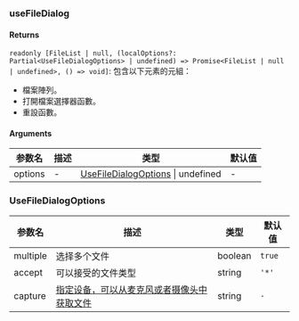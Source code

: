 ### useFileDialog

#### Returns
`readonly [FileList | null, (localOptions?: Partial<UseFileDialogOptions> | undefined) => Promise<FileList | null | undefined>, () => void]`: 包含以下元素的元組：
- 檔案陣列。
- 打開檔案選擇器函數。
- 重設函數。

#### Arguments
|参数名|描述|类型|默认值|
|---|---|---|---|
|options|-|[UseFileDialogOptions](#UseFileDialogOptions) \| undefined |-|

### UseFileDialogOptions

|参数名|描述|类型|默认值|
|---|---|---|---|
|multiple|选择多个文件|boolean |`true`|
|accept|可以接受的文件类型|string |`'*'`|
|capture|[指定设备，可以从麦克风或者摄像头中获取文件](https://developer.mozilla.org/en-US/docs/Web/HTML/Attributes/capture)|string |`-`|